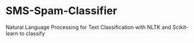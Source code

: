 # SMS-Spam-Classifier
Natural Language Processing for Text Classification with NLTK and Scikit-learn to classify 
